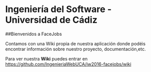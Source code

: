 # Ingeniería del Software - Universidad de Cádiz
##Bienvenidos a FaceJobs

Contamos con una Wiki propia de nuestra aplicación donde podéis encontrar información sobre nuestro proyecto, documentación,etc.

Para ver nuestra **Wiki** puedes entrar en https://github.com/IngenieriaWebUCA/iw2016-facejobs/wiki
